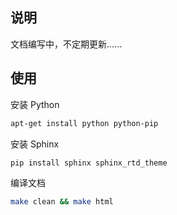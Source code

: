 ## 说明

文档编写中，不定期更新......

## 使用

安装 Python

```bash
apt-get install python python-pip
```

安装 Sphinx

```bash
pip install sphinx sphinx_rtd_theme
```

编译文档

```bash
make clean && make html
```
